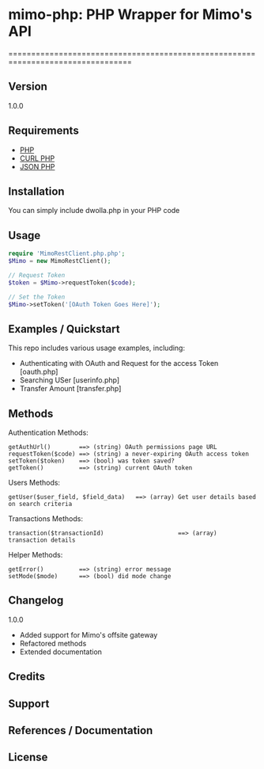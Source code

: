 # mimo-php: PHP Wrapper for Mimo's API
=================================================================================

## Version 

1.0.0

## Requirements
- [PHP](http://www.php.net/)
- [CURL PHP](http://php.net/manual/en/book.curl.php)
- [JSON PHP](http://php.net/manual/en/book.json.php)

## Installation

You can simply include dwolla.php in your PHP code

## Usage
```php
require 'MimoRestClient.php.php';
$Mimo = new MimoRestClient();

// Request Token
$token = $Mimo->requestToken($code); 

// Set the Token
$Mimo->setToken('[OAuth Token Goes Here]');

```
## Examples / Quickstart

This repo includes various usage examples, including:

* Authenticating with OAuth and Request for the access Token [oauth.php]
* Searching USer [userinfo.php]
* Transfer Amount [transfer.php]

## Methods

Authentication Methods:

    getAuthUrl()        ==> (string) OAuth permissions page URL
    requestToken($code) ==> (string) a never-expiring OAuth access token
    setToken($token)    ==> (bool) was token saved?
    getToken()          ==> (string) current OAuth token

Users Methods:

    getUser($user_field, $field_data)   ==> (array) Get user details based on search criteria
    
Transactions Methods:

    transaction($transactionId)                     ==> (array) transaction details

Helper Methods:

    getError()          ==> (string) error message
    setMode($mode)      ==> (bool) did mode change

## Changelog

1.0.0

* Added support for Mimo's offsite gateway
* Refactored methods
* Extended documentation

## Credits

## Support

## References / Documentation

## License 

